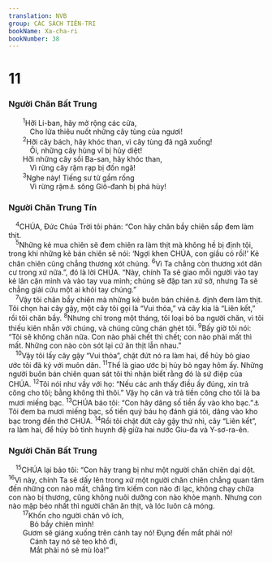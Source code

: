 ```yaml
---
translation: NVB
group: CÁC SÁCH TIÊN-TRI
bookName: Xa-cha-ri 
bookNumber: 38
---
```


<div class="title"><h1>11</h1><h3>Người Chăn Bất Trung </h3></div>
<span class="verse xa_11_1">  <sup>1</sup>Hỡi Li-ban, hãy mở rộng các cửa, <br/>   Cho lửa thiêu nuốt những cây tùng của ngươi! <br/></span>
<span class="verse xa_11_2">  <sup>2</sup>Hỡi cây bách, hãy khóc than, vì cây tùng đã ngã xuống! <br/>   Ôi, những cây hùng vĩ bị hủy diệt! <br/>  Hỡi những cây sồi Ba-san, hãy khóc than, <br/>   Vì rừng cây rậm rạp bị đốn ngã! <br/></span>
<span class="verse xa_11_3">  <sup>3</sup>Nghe này! Tiếng sư tử gầm rống <br/>   Vì rừng rậm<a data-toggle="tooltip" data-placement="bottom" title="Nt: sự kiêu hãnh của sông Giô-đanh">⚓</a> sông Giô-đanh bị phá hủy! <br/></span>
<div class="title"><h3>Người Chăn Trung Tín </h3></div>
<span class="verse xa_11_4"> <sup>4</sup>CHÚA, Đức Chúa Trời tôi phán: “Con hãy chăn bầy chiên sắp đem làm thịt. <br/></span>
<span class="verse xa_11_5"> <sup>5</sup>Những kẻ mua chiên sẽ đem chiên ra làm thịt mà không hề bị định tội, trong khi những kẻ bán chiên sẽ nói: ‘Ngợi khen CHÚA, con giầu có rồi!’ Kẻ chăn chiên cũng chẳng thương xót chúng. </span>
<span class="verse xa_11_6"><sup>6</sup>Vì Ta chẳng còn thương xót dân cư trong xứ nữa.”, đó là lời CHÚA. “Này, chính Ta sẽ giao mỗi người vào tay kẻ lân cận mình và vào tay vua mình; chúng sẽ đập tan xứ sở, nhưng Ta sẽ chẳng giải cứu một ai khỏi tay chúng.” <br/></span>
<span class="verse xa_11_7"> <sup>7</sup>Vậy tôi chăn bầy chiên mà những kẻ buôn bán chiên<a data-toggle="tooltip" data-placement="bottom" title="Nt: Những con chiên khốn khổ nhất trong bầy">⚓</a> định đem làm thịt. Tôi chọn hai cây gậy, một cây tôi gọi là “Vui thỏa,” và cây kia là “Liên kết,” rồi tôi chăn bầy. </span>
<span class="verse xa_11_8"><sup>8</sup>Nhưng chỉ trong một tháng, tôi loại bỏ ba người chăn, vì tôi thiếu kiên nhẫn với chúng, và chúng cũng chán ghét tôi. </span>
<span class="verse xa_11_9"><sup>9</sup>Bấy giờ tôi nói: “Tôi sẽ không chăn nữa. Con nào phải chết thì chết; con nào phải mất thì mất. Những con nào còn sót lại cứ ăn thịt lẫn nhau.” <br/></span>
<span class="verse xa_11_10"> <sup>10</sup>Vậy tôi lấy cây gậy “Vui thỏa”, chặt đứt nó ra làm hai, để hủy bỏ giao ước tôi đã ký với muôn dân. </span>
<span class="verse xa_11_11"><sup>11</sup>Thế là giao ước bị hủy bỏ ngay hôm ấy. Những người buôn bán chiên quan sát tôi thì nhận biết rằng đó là sứ điệp của CHÚA. </span>
<span class="verse xa_11_12"><sup>12</sup>Tôi nói như vầy với họ: “Nếu các anh thấy điều ấy đúng, xin trả công cho tôi; bằng không thì thôi.” Vậy họ cân và trả tiền công cho tôi là ba mươi miếng bạc. </span>
<span class="verse xa_11_13"><sup>13</sup>CHÚA bảo tôi: “Con hãy dâng số tiền ấy vào kho bạc.”<a data-toggle="tooltip" data-placement="bottom" title="Dịch theo Syr và Tg. Nt: thợ gốm">⚓</a> Tôi đem ba mươi miếng bạc, số tiền quý báu họ đánh giá tôi, dâng vào kho bạc trong đền thờ CHÚA. </span>
<span class="verse xa_11_14"><sup>14</sup>Rồi tôi chặt đứt cây gậy thứ nhì, cây “Liên kết”, ra làm hai, để hủy bỏ tình huynh đệ giữa hai nước Giu-đa và Y-sơ-ra-ên. <br/></span>
<div class="title"><h3>Người Chăn Bất Trung </h3></div>
<span class="verse xa_11_15"> <sup>15</sup>CHÚA lại bảo tôi: “Con hãy trang bị như một người chăn chiên dại dột. </span>
<span class="verse xa_11_16"><sup>16</sup>Vì này, chính Ta sẽ dấy lên trong xứ một người chăn chiên chẳng quan tâm đến những con nào mất, chẳng tìm kiếm con nào đi lạc, không chạy chữa con nào bị thương, cũng không nuôi dưỡng con nào khỏe mạnh. Nhưng con nào mập béo nhất thì người chăn ăn thịt, và lóc luôn cả móng. <br/></span>
<span class="verse xa_11_17">  <sup>17</sup>Khốn cho người chăn vô ích, <br/>   Bỏ bầy chiên mình! <br/>  Gươm sẽ giáng xuống trên cánh tay nó! Đụng đến mắt phải nó! <br/>   Cánh tay nó sẽ teo khô đi, <br/>   Mắt phải nó sẽ mù lòa!” <br/></span>
